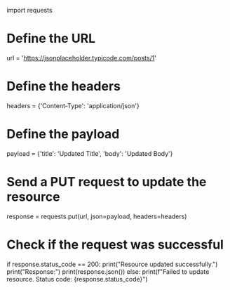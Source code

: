 import requests

# Define the URL
url = 'https://jsonplaceholder.typicode.com/posts/1'

# Define the headers
headers = {'Content-Type': 'application/json'}

# Define the payload
payload = {'title': 'Updated Title', 'body': 'Updated Body'}

# Send a PUT request to update the resource
response = requests.put(url, json=payload, headers=headers)

# Check if the request was successful
if response.status_code == 200:
    print("Resource updated successfully.")
    print("Response:")
    print(response.json())
else:
    print(f"Failed to update resource. Status code: {response.status_code}")

